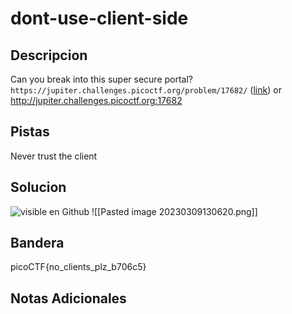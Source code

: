 # dont-use-client-side
## Descripcion
Can you break into this super secure portal? `https://jupiter.challenges.picoctf.org/problem/17682/` ([link](https://jupiter.challenges.picoctf.org/problem/17682/)) or http://jupiter.challenges.picoctf.org:17682

## Pistas
Never trust the client

## Solucion 

![visible en Github](https://github.com/Alexlife2002003/ChallengesCTF/blob/main/Retos-Seguridad/Actividad%2005-%20Retos%20web%20parte%201/Pasted%20image%20230309130620.png)
![[Pasted image 20230309130620.png]]
## Bandera
picoCTF{no_clients_plz_b706c5}

## Notas Adicionales 

